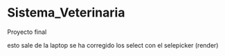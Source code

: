 # Sistema_Veterinaria
Proyecto final

esto sale de la laptop se ha corregido los select con el selepicker (render)
